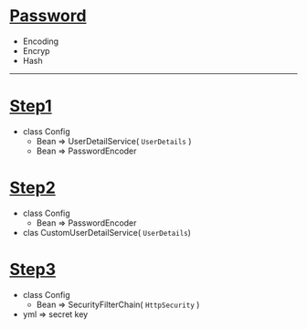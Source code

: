 
# [Password]() 
* Encoding
* Encryp
* Hash 
---

# [Step1 ]()
* class Config 
  - Bean => UserDetailService( `UserDetails` )
  - Bean => PasswordEncoder

# [Step2 ]()
* class Config 
  - Bean => PasswordEncoder
* clas CustomUserDetailService( `UserDetails`)

# [Step3]()
* class Config 
  - Bean => SecurityFilterChain( `HttpSecurity` )
* yml => secret key